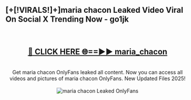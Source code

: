 <h2>[+[!VIRALS!]+]maria chacon Leaked Video Viral On Social X Trending Now - go1jk</h2>
<br>
<div align="center">
<h2><a href="https://libra.edu.pl?maria_chacon" rel="nofollow">🔴 CLICK HERE 🌐==►► maria_chacon</a></h2>
<br>
Get maria chacon OnlyFans leaked all content. Now you can access all videos and pictures of maria chacon OnlyFans. New Updated Files 2025!
<br>
<br>
<a href="https://libra.edu.pl?maria_chacon" rel="nofollow" data-target="animated-image.originalLink"><img src="https://i.ibb.co.com/WyWwxjT/player-gif2.gif" alt="maria chacon Leaked OnlyFans" style="max-width: 100%; display: inline-block;" data-target="animated-image.originalImage"></a>
</div>
<br>
